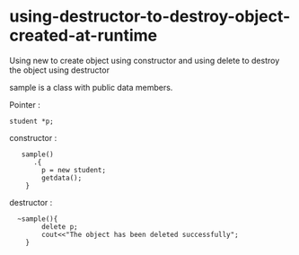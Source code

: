 # using-destructor-to-destroy-object-created-at-runtime
Using new to create object using constructor and using delete to destroy the object using destructor


sample is a class with public data members.

Pointer : 
    
    student *p;


constructor :   
      
       sample()  
		  .{       
		  	p = new student;  
		  	getdata();  
	  	}
    
    
destructor : 

      ~sample(){
			delete p;
			cout<<"The object has been deleted successfully";
		}    
		
